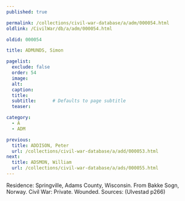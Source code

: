 ```yaml
---
published: true

permalink: /collections/civil-war-database/a/adm/000054.html
oldlink: /CivilWar/db/a/adm/000054.html

oldid: 000054

title: ADMUNDS, Simon

pagelist:
  exclude: false
  order: 54
  image: 
  alt:
  caption:
  title:
  subtitle:      # Defaults to page subtitle
  teaser:

category: 
  - A 
  - ADM

previous:
  title: ADDISON, Peter
  url: /collections/civil-war-database/a/add/000053.html  
next:
  title: ADSMON, William
  url: /collections/civil-war-database/a/ads/000055.html   
---
```

Residence: Springville, Adams County, Wisconsin. From Bakke Sogn, Norway. Civil War: Private. Wounded. Sources: (Ulvestad p266)
